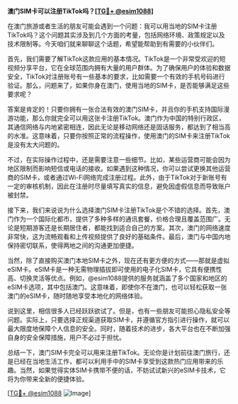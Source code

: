 **澳门SIM卡可以注册TikTok吗？[[TG💪+ @esim1088](https://t.me/s/esim1088)]**

在澳门旅游或者生活的朋友可能会遇到一个问题：我可以用当地的SIM卡注册TikTok吗？这个问题其实涉及到几个方面的考量，包括网络环境、政策规定以及技术限制等。今天咱们就来聊聊这个话题，希望能帮助到有需要的小伙伴们。

首先，我们需要了解TikTok这款应用的基本情况。TikTok是一个非常受欢迎的短视频分享平台，它在全球范围内拥有大量的用户群体。为了确保用户的体验和数据安全，TikTok对注册账号有一些基本的要求，比如需要一个有效的手机号码进行验证。那么，问题来了，如果你身在澳门，使用当地的SIM卡，是否能够满足这些要求呢？

答案是肯定的！只要你拥有一张合法有效的澳门SIM卡，并且你的手机支持国际漫游功能，那么你就完全可以用这张卡注册TikTok。澳门作为中国的特别行政区，其通信网络与内地紧密相连，因此无论是移动网络还是固话服务，都达到了相当高的水准。这意味着，只要你按照正常的流程操作，使用澳门的SIM卡来注册TikTok是没有太大问题的。

不过，在实际操作过程中，还是需要注意一些细节。比如，某些运营商可能会因为地区限制而影响短信或电话的接收。如果遇到这种情况，你可以尝试更换其他运营商的SIM卡，或者通过Wi-Fi网络完成注册过程。此外，由于TikTok对于新账号有一定的审核机制，因此在注册时尽量填写真实的信息，避免因虚假信息而导致账户被封禁。

接下来，我们来说说为什么选择澳门SIM卡注册TikTok是个不错的选择。首先，澳门作为一个国际化都市，提供了多种多样的通讯套餐，价格合理且覆盖范围广。无论是短期游客还是长期居住者，都能找到适合自己的方案。其次，澳门的网络速度非常快，这为流畅观看和上传视频提供了良好的基础条件。最后，澳门与中国内地保持密切联系，使得两地之间的沟通更加便捷。

当然，除了直接购买澳门本地SIM卡之外，现在还有更方便的方式——那就是虚拟eSIM卡。eSIM卡是一种无需物理插拔即可使用的电子化SIM卡，它具有便携性高、切换灵活等优点。例如，@esim1088提供的服务就涵盖了多个国家和地区的eSIM卡选项，其中包括澳门。这意味着，即使你不在澳门，也可以轻松获取一张澳门的eSIM卡，随时随地享受本地化的网络体验。

说到这里，相信很多人已经跃跃欲试了。但是，也有一些朋友可能担心隐私安全等问题。实际上，只要选择正规渠道获取SIM卡，并遵循官方指引进行操作，就可以最大限度地保障个人信息的安全。同时，随着技术的进步，各大平台也在不断加强自身的安全保障措施，用户不必过于担忧。

总结一下，澳门SIM卡完全可以用来注册TikTok。无论你是计划前往澳门旅行，还是已经在当地生活工作，都可以利用手中的SIM卡享受到这款热门应用带来的乐趣。当然，如果觉得实体SIM卡携带不便的话，不妨试试新兴的eSIM卡技术，它将为你带来全新的便捷体验。

[[TG💪+ @esim1088](https://t.me/s/esim1088) ![Image](https://i.postimg.cc/4NQfJmqS/Snipaste-2025-05-13-00-14-12.png)]